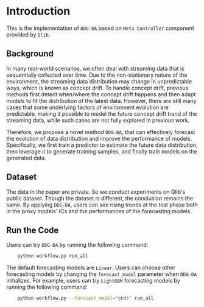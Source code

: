# Introduction
This is the implementation of `DDG-DA` based on `Meta Controller` component provided by `Qlib`.

## Background
In many real-world scenarios, we often deal with streaming data that is sequentially collected over time. Due to the non-stationary nature of the environment, the streaming data distribution may change in unpredictable ways, which is known as concept drift. To handle concept drift, previous methods first detect when/where the concept drift happens and then adapt models to fit the distribution of the latest data. However, there are still many cases that some underlying factors of environment evolution are predictable, making it possible to model the future concept drift trend of the streaming data, while such cases are not fully explored in previous work.

Therefore, we propose a novel method `DDG-DA`, that can effectively forecast the evolution of data distribution and improve the performance of models. Specifically, we first train a predictor to estimate the future data distribution, then leverage it to generate training samples, and finally train models on the generated data.

## Dataset
The data in the paper are private. So we conduct experiments on Qlib's public dataset.
Though the dataset is different, the conclusion remains the same. By applying `DDG-DA`, users can see rising trends at the test phase both in the proxy models' ICs and the performances of the forecasting models.

## Run the Code
Users can try `DDG-DA` by running the following command:
```bash
    python workflow.py run_all
```

The default forecasting models are `Linear`. Users can choose other forecasting models by changing the `forecast_model` parameter when `DDG-DA` initializes. For example, users can try `LightGBM` forecasting models by running the following command:
```bash
    python workflow.py --forecast_model="gbdt" run_all
```